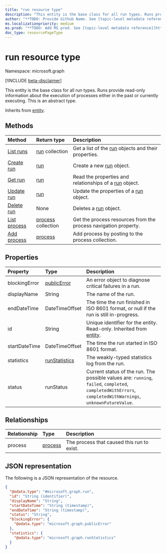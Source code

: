 ```yaml
---
title: "run resource type"
description: "This entity is the base class for all run types. Runs provide read-only information about the execution of processes either in the past or currently executing."
author: "**TODO: Provide Github Name. See [topic-level metadata reference](https://msgo.azurewebsites.net/add/document/guidelines/metadata.html#topic-level-metadata)**"
ms.localizationpriority: medium
ms.prod: "**TODO: Add MS prod. See [topic-level metadata reference](https://msgo.azurewebsites.net/add/document/guidelines/metadata.html#topic-level-metadata)**"
doc_type: resourcePageType
---
```


# run resource type

Namespace: microsoft.graph

[!INCLUDE [beta-disclaimer](../../includes/beta-disclaimer.md)]

This entity is the base class for all run types. Runs provide read-only information about the execution of processes either in the past or currently executing.
This is an abstract type.


Inherits from [entity](../resources/entity.md).

## Methods
|Method|Return type|Description|
|:---|:---|:---|
|[List runs](../api/run-list.md)|[run](../resources/run.md) collection|Get a list of the [run](../resources/run.md) objects and their properties.|
|[Create run](../api/incomingflow-post-runs.md)|[run](../resources/run.md)|Create a new [run](../resources/run.md) object.|
|[Get run](../api/run-get.md)|[run](../resources/run.md)|Read the properties and relationships of a [run](../resources/run.md) object.|
|[Update run](../api/run-update.md)|[run](../resources/run.md)|Update the properties of a [run](../resources/run.md) object.|
|[Delete run](../api/run-delete.md)|None|Deletes a [run](../resources/run.md) object.|
|[List process](../api/run-list-process.md)|[process](../resources/process.md) collection|Get the process resources from the process navigation property.|
|[Add process](../api/run-post-process.md)|[process](../resources/process.md)|Add process by posting to the process collection.|

## Properties
|Property|Type|Description|
|:---|:---|:---|
|blockingError|[publicError](../resources/publicerror.md)|An error object to diagnose critical failures in a run.|
|displayName|String|The name of the run.|
|endDateTime|DateTimeOffset|The time the run finished in ISO 8601 format, or null if the run is still in-progress.|
|id|String|Unique identifier for the entity. Read-only. Inherited from [entity](../resources/entity.md).|
|startDateTime|DateTimeOffset|The time the run started in ISO 8601 format.|
|statistics|[runStatistics](../resources/runstatistics.md)|The weakly-typed statistics log from the run.|
|status|runStatus|Current status of the run. The possible values are: `running`, `failed`, `completed`, `completedWithErrors`, `completedWithWarnings`, `unknownFutureValue`.|

## Relationships
|Relationship|Type|Description|
|:---|:---|:---|
|process|[process](../resources/process.md)|The process that caused this run to exist.|

## JSON representation
The following is a JSON representation of the resource.
<!-- {
  "blockType": "resource",
  "keyProperty": "id",
  "@odata.type": "microsoft.graph.run",
  "baseType": "microsoft.graph.entity",
  "openType": false
}
-->
``` json
{
  "@odata.type": "#microsoft.graph.run",
  "id": "String (identifier)",
  "displayName": "String",
  "startDateTime": "String (timestamp)",
  "endDateTime": "String (timestamp)",
  "status": "String",
  "blockingError": {
    "@odata.type": "microsoft.graph.publicError"
  },
  "statistics": {
    "@odata.type": "microsoft.graph.runStatistics"
  }
}
```

